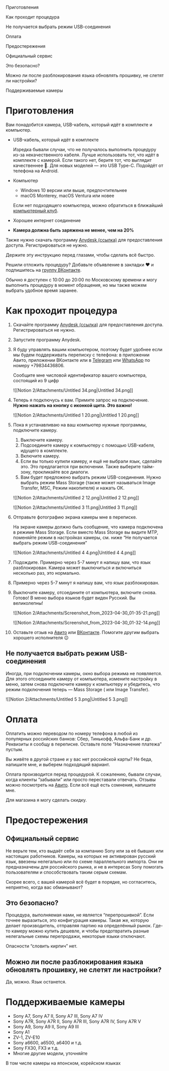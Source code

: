 Приготовления

Как проходит процедура

Не получается выбрать режим USB-cоединения

Оплата

Предостережения

Официальный сервис

Это безопасно?

Можно ли после разблокирования языка обновлять прошивку, не слетят ли настройки?

Поддерживаемые камеры

# Приготовления

Вам понадобится камера, USB-кабель, который идёт в комплекте и компьютер.

- USB-кабель, который идёт в комплекте
    
    Изредка бывали случаи, что не получалось выполнить процедуру из-за некачественного кабеля. Лучше использовать тот, что идёт в комплекте с камерой. Если такого нет, берите тот, что выглядит качественнее 🙂. Для новых моделей — это USB Type-C. Подойдёт от телефона на Android.
    
- Компьютер
    
    - Windows 10 версии или выше, предпочтительнее
    - macOS Monterey, macOS Ventura или новее
    
    Если нет подходящего компьютера, можно обратиться в ближайший [компьютерный клуб](https://2gis.ru/moscow/search/%D0%9A%D0%BE%D0%BC%D0%BF%D1%8C%D1%8E%D1%82%D0%B5%D1%80%D0%BD%D1%8B%D0%B5%20%D0%BA%D0%BB%D1%83%D0%B1%D1%8B/rubricId/178).
    
- Хорошее интернет соединение
- **Камера должна быть заряжена не менее, чем на 20%**

Также нужно скачать программу [Anydesk (ссылка)](https://anydesk.com/ru/downloads/windows?dv=win_exe) для предоставления доступа. Регистрироваться не нужно.

Держите эту инструкцию перед глазами, чтобы сделать всё быстро.

Решили отложить процедуру? Добавьте объявление в закладки ❤️ и подпишитесь на [группу ВКонтакте](http://vk.com/sony_ru_menu).

Обычно я доступен с 10:00 до 20:00 по Московскому времени и могу выполнить процедуру в момент обращения, но мы также можем выбрать удобное время заранее.

# Как проходит процедура

1. Скачайте программу [Anydesk (ссылка)](https://anydesk.com/ru/downloads/windows?dv=win_exe) для предоставления доступа. Регистрироваться не нужно.
2. Запустите программу Anydesk.
3. Я буду управлять вашим компьютером, поэтому будет удобнее если мы будем поддерживать переписку с телефона: в приложении Авито, приложении ВКонтакте или в [Telegram](https://t.me/valnaumov) или [WhatsApp](https://wa.me/79834436806) по номеру +79834436806.
    
    Сообщите мне числовой идентификатор вашего компьютера, состоящий из 9 цифр
    
    ![[Notion 2/Attachments/Untitled 34.png|Untitled 34.png]]
    
4. Теперь я подключусь к вам. Примите запрос на подключение. **Нужно нажать на кнопку с иконкой щита. Это важно!**
    
    ![[Notion 2/Attachments/Untitled 1 20.png|Untitled 1 20.png]]
    
5. Пока я устанавливаю на ваш компьютер нужные программы, подключите камеру.
    
    1. Выключите камеру.
    2. Подсоедините камеру к компьютеру с помощью USB-кабеля, идущего в комплекте.
    3. Включите камеру.
    4. Если вы только купили камеру, и ещё не выбрали язык, сделайте это. Это предлагается при включении. Также выберите тайм-зону, прокликайте все диалоги.
    5. Вам будет предложено выбрать режим USB-соединения. Нужно выбрать режим Mass Storage (также может называться Image Transfer, MSC, Режим накопителя) и нажать ОК.
    
    ![[Notion 2/Attachments/Untitled 2 12.png|Untitled 2 12.png]]
    
    ![[Notion 2/Attachments/Untitled 3 11.png|Untitled 3 11.png]]
    

  

1. Отправьте фотографию экрана камеры мне в переписке.
    
    На экране камеры должно быть сообщение, что камера подключена в режиме Mass Storage. Если вместо Mass Storage вы видите MTP, поменяйте режим в настройках камеры, см. ниже “Не получается выбрать режим USB-cоединения”
    
    ![[Notion 2/Attachments/Untitled 4 4.png|Untitled 4 4.png]]
    
2. Подождите. Примерно через 5-7 минут я напишу вам, что язык разблокирован. Камера может выключиться и включиться несколько раз, это нормально.
3. Примерно через 5-7 минут я напишу вам, что язык разблокирован.
4. Выключите камеру, отсоедините от компьютера, включите снова. Готово! В меню выбора языков будет виден Русский. Вы великолепны!
    
    ![[Notion 2/Attachments/Screenshot_from_2023-04-30_01-35-21.png]]
    
    ![[Notion 2/Attachments/Screenshot_from_2023-04-30_01-32-14.png]]
    
5. Оставьте отзыв на [Авито](https://www.avito.ru/user/review?fid=789c4aad4c9ef97161e1a760b11fa1d75fbd7df3e2c5819a8a14b19a3786aae2074ae6c574bf148fcaec797fe2cb3437ab8a74651740000000ffffa71e1a02) или [ВКонтакте](https://vk.com/sony_ru_menu?w=wall-217739166_1). Помогите другим выбрать хорошего исполнителя 😉

## Не получается выбрать режим USB-cоединения

Иногда, при подключении камеры, окно выбора режима не появляется. Для этого отсоедините камеру от компьютера, измените настройку в меню, затем снова подключите камеру к компьютеру и убедитесь, что режим подключения теперь — Mass Storage ( или Image Transfer).

![[Notion 2/Attachments/Untitled 5 3.png|Untitled 5 3.png]]

# Оплата

Оплатить можно переводом по номеру телефона в любой из популярных российских банков: Сбер, Тинькофф, Альфа-Банк и др. Реквизиты я сообщу в переписке. Оставьте поле “Назначение платежа” пустым.

Вы живёте в другой стране и у вас нет российской карты? Не беда, напишите мне, и выберем подходящий вариант.

Оплата производится перед процедурой. К сожалению, бывали случаи, когда клиенты “забывали” или просто переставали отвечать. Отзывы можно посмотреть на [Авито](https://www.avito.ru/moskva/predlozheniya_uslug/rusifikatsiya_sony_a7_iv_i_drugih_modeley_2654100065#open-reviews-list). Если всё ещё есть сомнения, напишите мне.

Для магазина я могу сделать скидку.

# Предостережения

## Официальный сервис

Не верьте тем, кто выдаёт себя за компанию Sony или за её бывших или настоящих работников. Камеры, на которых не активирован русский язык, ввезены нелегально или по схеме параллельного импорта. Они не предназначены для российского рынка, и не в интересах Sony помогать пользователям и способствовать таким серым схемам.

Скорее всего, с вашей камерой всё будет в порядке, но согласитесь, неприятно, когда вас обманывают?

## Это безопасно?

Процедура, выполняемая нами, не является “перепрошивкой”. Если точнее выразиться, это конфигурация камеры. Такая же, которую делает производитель, отправляя партию на определённый рынок. Где-то камеру можно купить дешевле, и чтобы предотвратить разные нелегальные схемы перепродажи, некоторые языки отключают.

Опасности “словить кирпич” нет.

## Можно ли после разблокирования языка обновлять прошивку, не слетят ли настройки?

Да, можно. Язык останется.

# Поддерживаемые камеры

- Sony A7, Sony A7 II, Sony A7 III, Sony A7 IV
- Sony A7R, Sony A7R II, Sony A7R III, Sony A7R IV, Sony A7R V
- Sony A9, Sony A9 II, Sony A9 III
- Sony A1
- ZV-1, ZV-E10
- Sony a6600, a6500, a6400 и т.д.
- Sony FX30, FX3 и т.д.
- Многие другие модели, уточняйте

В том числе камеры на японском, корейском языках